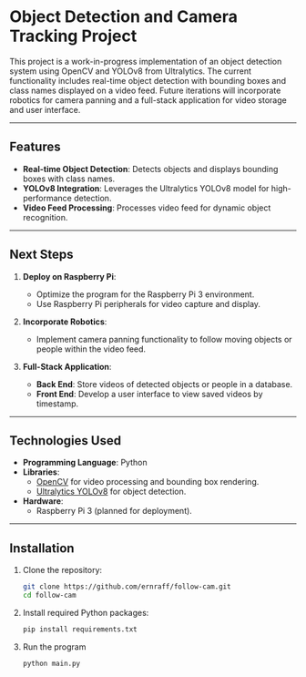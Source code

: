 # Object Detection and Camera Tracking Project

This project is a work-in-progress implementation of an object detection system using OpenCV and YOLOv8 from Ultralytics. The current functionality includes real-time object detection with bounding boxes and class names displayed on a video feed. Future iterations will incorporate robotics for camera panning and a full-stack application for video storage and user interface.

---

## Features

- **Real-time Object Detection**: Detects objects and displays bounding boxes with class names.
- **YOLOv8 Integration**: Leverages the Ultralytics YOLOv8 model for high-performance detection.
- **Video Feed Processing**: Processes video feed for dynamic object recognition.

---

## Next Steps

1. **Deploy on Raspberry Pi**:
   - Optimize the program for the Raspberry Pi 3 environment.
   - Use Raspberry Pi peripherals for video capture and display.

2. **Incorporate Robotics**:
   - Implement camera panning functionality to follow moving objects or people within the video feed.

3. **Full-Stack Application**:
   - **Back End**: Store videos of detected objects or people in a database.
   - **Front End**: Develop a user interface to view saved videos by timestamp.

---

## Technologies Used

- **Programming Language**: Python
- **Libraries**:
  - [OpenCV](https://opencv.org/) for video processing and bounding box rendering.
  - [Ultralytics YOLOv8](https://github.com/ultralytics/yolov8) for object detection.
- **Hardware**:
  - Raspberry Pi 3 (planned for deployment).

---

## Installation

1. Clone the repository:
   ```bash
   git clone https://github.com/ernraff/follow-cam.git
   cd follow-cam

2. Install required Python packages:
   ```bash
   pip install requirements.txt

3.  Run the program
    ```bash
    python main.py
   
